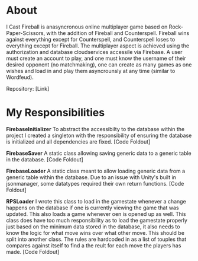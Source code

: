 # About
I Cast Fireball is anasyncronous online multiplayer game based on Rock-Paper-Scissors, with the addition of Fireball and Counterspell. Fireball wins against everything except for Counterspell, and Counterspell loses to everything except for Fireball.
The multiplayer aspect is achieved using the authorization and database cloudservices accessile via Firebase.
A user must create an account to play, and one must know the username of their desired opponent (no matchmaking), one can create as many games as one wishes and load in and play them asyncrounsly at any time (similar to Wordfeud).

Repository: [Link]

# My Responsibilities

<b>FirebaseInitializer</b>
To abstract the accessibilty to the database within the project I created a singleton with the responsibility of ensuring the database is initialized and all dependencies are fixed.
[Code Foldout]

<b>FirebaseSaver</b>
A static class allowing saving generic data to a generic table in the database.
[Code Foldout]

<b>FirebaseLoader</b>
A static class meant to allow loading generic data from a generic table within the database.
Due to an issue with Unity's built in jsonmanager, some datatypes required their own return functions. 
[Code Foldout]


<b>RPSLoader</b>
I wrote this class to load in the gamestate whenever a change happens on the database if one is currently viewing the game that was updated.
This also loads a game whenever oen is opened up as well.
This class does have too much responsibility as to load the gamestate properly just based on the minimum data stored in the database, it also needs to know the logic for what move wins over what other move. This should be split into another class.
The rules are hardcoded in as a list of touples that compares against itself to find a the reult for each move the players has made.
[Code Foldout]
